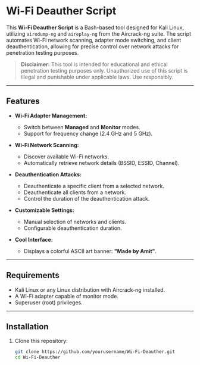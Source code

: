 # Wi-Fi Deauther Script

This **Wi-Fi Deauther Script** is a Bash-based tool designed for Kali Linux, utilizing `airodump-ng` and `aireplay-ng` from the Aircrack-ng suite. The script automates Wi-Fi network scanning, adapter mode switching, and client deauthentication, allowing for precise control over network attacks for penetration testing purposes.

> **Disclaimer:** This tool is intended for educational and ethical penetration testing purposes only. Unauthorized use of this script is illegal and punishable under applicable laws. Use responsibly.

---

## Features

- **Wi-Fi Adapter Management:**
  - Switch between **Managed** and **Monitor** modes.
  - Support for frequency change (2.4 GHz and 5 GHz).

- **Wi-Fi Network Scanning:**
  - Discover available Wi-Fi networks.
  - Automatically retrieve network details (BSSID, ESSID, Channel).

- **Deauthentication Attacks:**
  - Deauthenticate a specific client from a selected network.
  - Deauthenticate all clients from a network.
  - Control the duration of the deauthentication attack.

- **Customizable Settings:**
  - Manual selection of networks and clients.
  - Configurable deauthentication duration.

- **Cool Interface:**
  - Displays a colorful ASCII art banner: **"Made by Amit"**.

---

## Requirements

- Kali Linux or any Linux distribution with Aircrack-ng installed.
- A Wi-Fi adapter capable of monitor mode.
- Superuser (root) privileges.

---

## Installation

1. Clone this repository:
   ```bash
   git clone https://github.com/yourusername/Wi-Fi-Deauther.git
   cd Wi-Fi-Deauther
